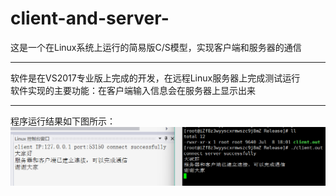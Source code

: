 # client-and-server-
这是一个在Linux系统上运行的简易版C/S模型，实现客户端和服务器的通信
****
软件是在VS2017专业版上完成的开发，在远程Linux服务器上完成测试运行  
软件实现的主要功能：在客户端输入信息会在服务器上显示出来
****
程序运行结果如下图所示：  
![image](lalalal.png)
